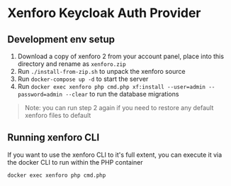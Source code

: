# Xenforo Keycloak Auth Provider

## Development env setup

1. Download a copy of xenforo 2 from your account panel, place into this directory and rename as `xenforo.zip`
2. Run `./install-from-zip.sh` to unpack the xenforo source
3. Run `docker-compose up -d` to start the server
4. Run `docker exec xenforo php cmd.php xf:install --user=admin --password=admin --clear` to run the database migrations

> Note: you can run step 2 again if you need to restore any default xenforo files to default

## Running xenforo CLI

If you want to use the xenforo CLI to it's full extent, you can execute it via the docker CLI to run within the PHP container

```sh
docker exec xenforo php cmd.php
```
